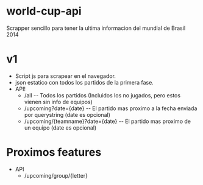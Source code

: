 world-cup-api
=============
Scrapper sencillo para tener la ultima informacion del mundial de Brasil 2014

v1 
===
* Script js para scrapear en el navegador.
* json estatico con todos los partidos de la primera fase.
* API!
	* /all 		-- Todos los partidos (Incluidos los no jugados, pero estos vienen sin info de equipos)
	* /upcoming?date={date} 	-- El partido mas proximo a la fecha enviada por querystring (date es opcional)
  * /upcoming/{teamname}?date={date} -- El partido mas proximo de un equipo (date es opcional)

Proximos features
==
* API
	* /upcoming/group/{letter}